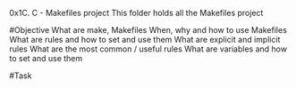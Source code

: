 0x1C. C - Makefiles project 
This folder holds all the Makefiles project 

#Objective
What are make, Makefiles
When, why and how to use Makefiles
What are rules and how to set and use them
What are explicit and implicit rules
What are the most common / useful rules
What are variables and how to set and use them


#Task 

